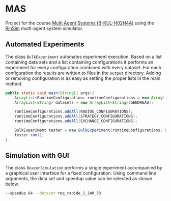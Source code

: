 MAS
===

Project for the course [Multi Agent Systems (B-KUL-H02H4A)](http://onderwijsaanbod.kuleuven.be/syllabi/e/H02H4AE.htm) using the [RinSim](https://github.com/rinde/RinSim) multi-agent system simulator.

## Automated Experiments
The class `BulkExperiment` automates experiment execution. Based on a list containing data sets and a list containing configurations it performs an experiment for every configuration combined with every dataset. For each configuration the results are written to files in the `output` directory. Adding or removing configuration is as easy as setting the proper lists in the main method.

```java
public static void main(String[] args){
    ArrayList<RuntimeConfiguration> runtimeConfigurations = new ArrayList<RuntimeConfiguration>();
    ArrayList<String> datasets = new ArrayList<String>(GENDREAU);

    runtimeConfigurations.addAll(RADIUS_CONFIGURATIONS);
    runtimeConfigurations.addAll(STRATEGY_CONFIGURATIONS);
    runtimeConfigurations.addAll(EXCHANGE_CONFIGURATIONS);

    BulkExperiment tester = new BulkExperiment(runtimeConfigurations, datasets);
    tester.run();
}
```

## Simulation with GUI

The class `BeaconSimulation` performs a single experiment accompanied by a graphical user interface for a fixed configuration. Using command line arguments, the data set and speedup value can be selected as shown below.
```bash
--speedup 64 --dataset req_rapide_1_240_33
```